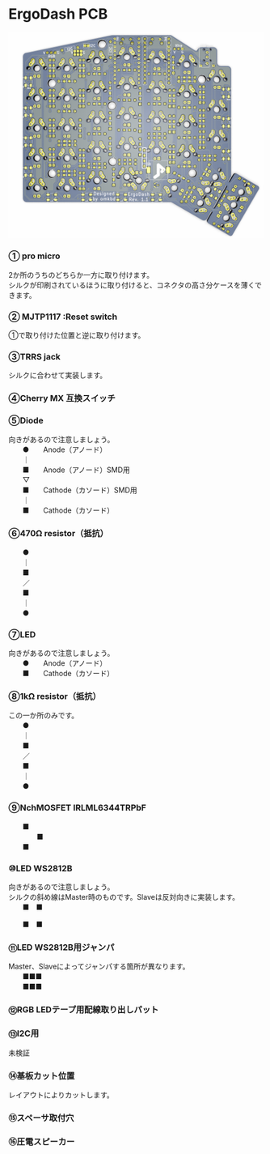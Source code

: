 # ErgoDash PCB

![ErgoDash PCB](https://github.com/omkbd/picture/blob/master/ergodash_pcb1_rev1_1.png)  

### ① pro micro
2か所のうちのどちらか一方に取り付けます。  
シルクが印刷されているほうに取り付けると、コネクタの高さ分ケースを薄くできます。  
### ② MJTP1117 :Reset switch
①で取り付けた位置と逆に取り付けます。  
### ③TRRS jack
シルクに合わせて実装します。
### ④Cherry MX 互換スイッチ  
### ⑤Diode
向きがあるので注意しましょう。  
　　●　　Anode（アノード）  
　　｜  
　　■　　Anode（アノード）SMD用  
　　▽  
　　■　　Cathode（カソード）SMD用  
　　｜  
　　■　　Cathode（カソード）  
### ⑥470Ω resistor（抵抗）  
　　●  
　　｜  
　　■  
　　／  
　　■  
　　｜  
　　●  
### ⑦LED
向きがあるので注意しましょう。  
　　●　　Anode（アノード）  
　　■　　Cathode（カソード）  
### ⑧1kΩ resistor（抵抗）
この一か所のみです。  
　　●  
　　｜  
　　■  
　　／  
　　■  
　　｜  
　　●  
### ⑨NchMOSFET IRLML6344TRPbF
　　■  
　　　　■  
　　■  
### ⑩LED WS2812B
向きがあるので注意しましょう。  
シルクの斜め線はMaster時のものです。Slaveは反対向きに実装します。  
　　■　■  

　　■　■  

### ⑪LED WS2812B用ジャンパ
Master、Slaveによってジャンパする箇所が異なります。  
　　■■■  
　　■■■  
### ⑫RGB LEDテープ用配線取り出しパット
### ⑬I2C用
未検証
### ⑭基板カット位置
レイアウトによりカットします。
### ⑮スペーサ取付穴

### ⑯圧電スピーカー
